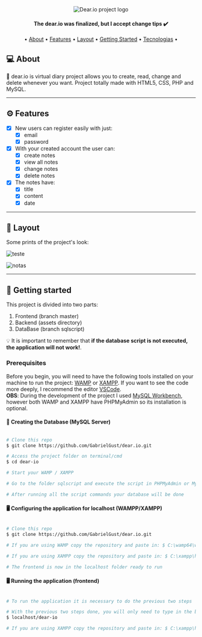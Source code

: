 <div align="center">
    <img src="https://user-images.githubusercontent.com/65090609/101854663-b8d75e80-3b40-11eb-91e9-949da6a55b46.png" alt="Dear.io project logo">
</div>

<h4 align="center"> 
	The dear.io was finalized, but I accept change tips  ✔️
</h4>

<p align="center">
 • <a href="#-about">About</a> •
 <a href="#-features">Features</a> •
 <a href="#-layout">Layout</a> • 
 <a href="#-getting-started">Getting Started</a> • 
 <a href="#-tecnologias">Tecnologias</a> • 
</p>


## 💻 About

📓 dear.io is virtual diary project allows you to create, read, change and delete whenever you want. Project totally made with HTML5, CSS, PHP and MySQL.


---


## ⚙️ Features

- [x] New users can register easily with just:
  - [x] email
  - [x] password
  
- [x] With your created account the user can:
  - [x] create notes
  - [x] view all notes
  - [x] change notes
  - [x] delete notes

- [x] The notes have:
  - [x] title
  - [x] content
  - [x] date
---

## 🎨 Layout

Some prints of the project's look:

![teste](https://user-images.githubusercontent.com/65090609/101859977-7ff0b700-3b4b-11eb-89e6-5a05784dd717.gif)

![notas](https://user-images.githubusercontent.com/65090609/101860280-35236f00-3b4c-11eb-9139-ce0096db269e.gif)


---


## 👣 Getting started

This project is divided into two parts:
1. Frontend (branch master) 
2. Backend (assets directory)
3. DataBase (branch sqlscript)

💡 It is important to remember that <b>if the database script is not executed, the application will not work!</b>.

### Prerequisites

Before you begin, you will need to have the following tools installed on your machine to run the project:
[WAMP](https://www.wampserver.com) or [XAMPP](https://www.apachefriends.org/pt_br/index.html). 
If you want to see the code more deeply, I recommend the editor [VSCode](https://code.visualstudio.com/).<br>
<b>OBS</b>: During the development of the project I used [MySQL Workbench](https://www.mysql.com/products/workbench/), however both WAMP and XAMPP have PHPMyAdmin so its installation is optional.

#### 🎲 Creating the Database (MySQL Server)

```bash

# Clone this repo
$ git clone https://github.com/GabrielGust/dear.io.git

# Access the project folder on terminal/cmd
$ cd dear-io

# Start your WAMP / XAMPP

# Go to the folder sqlscript and execute the script in PHPMyAdmin or MySQL Workbench

# After running all the script commands your database will be done

```

#### 🖥️ Configuring the application for localhost (WAMPP/XAMPP)

```bash

# Clone this repo
$ git clone https://github.com/GabrielGust/dear.io.git

# If you are using WAMP copy the repository and paste in: $ C:\wamp64\www

# If you are using XAMPP copy the repository and paste in: $ C:\xampp\htdoc

# The frontend is now in the localhost folder ready to run

```

#### 🖥️ Running the application (frontend)

```bash

# To run the application it is necessary to do the previous two steps

# With the previous two steps done, you will only need to type in the browser:
$ localhost/dear-io

# If you are using XAMPP copy the repository and paste in: $ C:\xampp\htdoc

```
